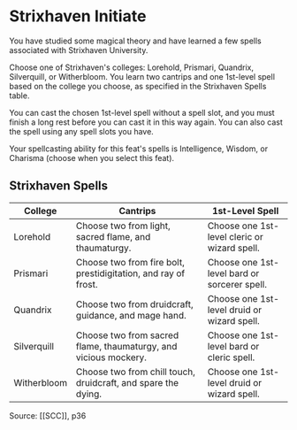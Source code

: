 # Strixhaven Initiate

You have studied some magical theory and have learned a few spells associated with Strixhaven University.

Choose one of Strixhaven's colleges: Lorehold, Prismari, Quandrix, Silverquill, or Witherbloom. You learn two cantrips and one 1st-level spell based on the college you choose, as specified in the Strixhaven Spells table.

You can cast the chosen 1st-level spell without a spell slot, and you must finish a long rest before you can cast it in this way again. You can also cast the spell using any spell slots you have.

Your spellcasting ability for this feat's spells is Intelligence, Wisdom, or Charisma (choose when you select this feat).

## Strixhaven Spells

| College     | Cantrips                                                        | 1st-Level Spell                              |
| ----------- | --------------------------------------------------------------- | -------------------------------------------- |
| Lorehold    | Choose two from light, sacred flame, and thaumaturgy.           | Choose one 1st-level cleric or wizard spell. |
| Prismari    | Choose two from fire bolt, prestidigitation, and ray of frost.  | Choose one 1st-level bard or sorcerer spell. |
| Quandrix    | Choose two from druidcraft, guidance, and mage hand.            | Choose one 1st-level druid or wizard spell.  |
| Silverquill | Choose two from sacred flame, thaumaturgy, and vicious mockery. | Choose one 1st-level bard or cleric spell.   |
| Witherbloom | Choose two from chill touch, druidcraft, and spare the dying.   | Choose one 1st-level druid or wizard spell.  |

Source: [[SCC]], p36